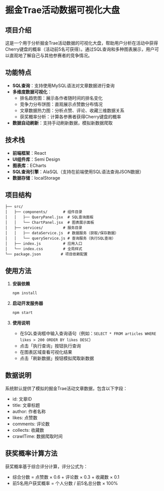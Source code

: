 # 掘金Trae活动数据可视化大盘

## 项目介绍

这是一个用于分析掘金Trae活动数据的可视化大盘，帮助用户分析在活动中获得Cherry键盘的概率（活动前5名可获得）。通过SQL查询和多种图表展示，用户可以直观地了解自己与其他参赛者的竞争情况。

## 功能特点

- **SQL查询**：支持使用MySQL语法对文章数据进行查询
- **多维度数据可视化**：
  - 排名趋势图：展示各作者随时间的排名变化
  - 竞争力分布饼图：直观展示点赞数分布情况
  - 文章数据热力图：分析点赞、评论、收藏三维数据关系
  - 获奖概率分析：计算各参赛者获得Cherry键盘的概率
- **数据自动刷新**：支持手动刷新数据，模拟新数据爬取

## 技术栈

- **前端框架**：React
- **UI组件库**：Semi Design
- **图表库**：ECharts
- **SQL查询引擎**：AlaSQL（支持在前端使用SQL语法查询JSON数据）
- **数据存储**：localStorage

## 项目结构

```
├── src/
│   ├── components/       # 组件目录
│   │   ├── QueryPanel.jsx  # SQL查询面板
│   │   └── ChartPanel.jsx  # 图表展示面板
│   ├── services/         # 服务目录
│   │   ├── dataService.js  # 数据服务（获取/保存数据）
│   │   └── queryService.js # 查询服务（执行SQL查询）
│   ├── index.js          # 应用入口
│   └── index.css         # 全局样式
└── package.json         # 项目依赖配置
```

## 使用方法

1. **安装依赖**
   ```bash
   npm install
   ```

2. **启动开发服务器**
   ```bash
   npm start
   ```

3. **使用说明**
   - 在SQL查询框中输入查询语句（例如：`SELECT * FROM articles WHERE likes > 200 ORDER BY likes DESC`）
   - 点击「执行查询」按钮执行查询
   - 在图表区域查看可视化结果
   - 点击「刷新数据」按钮模拟爬取新数据

## 数据说明

系统默认提供了模拟的掘金Trae活动文章数据，包含以下字段：
- id: 文章ID
- title: 文章标题
- author: 作者名称
- likes: 点赞数
- comments: 评论数
- collects: 收藏数
- crawlTime: 数据爬取时间

## 获奖概率计算方法

获奖概率基于综合评分计算，评分公式为：
- 综合分数 = 点赞数 × 0.6 + 评论数 × 0.3 + 收藏数 × 0.1
- 前5名用户获奖概率 = 个人分数 / 前5名总分数 × 100%